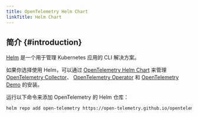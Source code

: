 ```yaml
---
title: OpenTelemetry Helm Chart
linkTitle: Helm Chart
---
```


## 简介 {#introduction}

[Helm](https://helm.sh/) 是一个用于管理 Kubernetes 应用的 CLI 解决方案。

如果你选择使用 Helm，可以通过
[OpenTelemetry Helm Chart](https://github.com/open-telemetry/opentelemetry-helm-charts)
来管理 [OpenTelemetry Collector](/docs/collector)、
[OpenTelemetry Operator](/docs/platforms/kubernetes/operator) 和
[OpenTelemetry Demo](/docs/demo) 的安装。

运行以下命令来添加 OpenTelemetry 的 Helm 仓库：

```sh
helm repo add open-telemetry https://open-telemetry.github.io/opentelemetry-helm-charts
```
